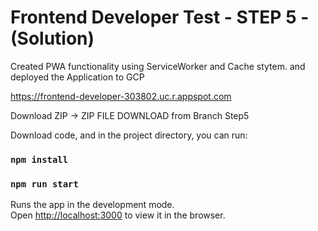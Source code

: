# Frontend Developer Test - STEP 5 - (Solution)

Created PWA functionality using ServiceWorker and Cache stytem. and deployed the Application to GCP

https://frontend-developer-303802.uc.r.appspot.com

Download ZIP -> ZIP FILE DOWNLOAD from Branch Step5

Download code, and in the project directory, you can run:

### `npm install`
### `npm run start`

Runs the app in the development mode.\
Open [http://localhost:3000](http://localhost:3000) to view it in the browser.


